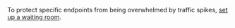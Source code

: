 To protect specific endpoints from being overwhelmed by traffic spikes, [set up a waiting room](https://developers.cloudflare.com/waiting-room/about).